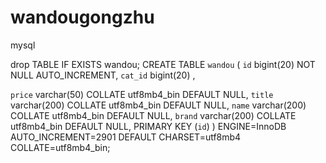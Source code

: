 # wandougongzhu
mysql

drop TABLE IF EXISTS wandou;
CREATE TABLE `wandou` (
  `id` bigint(20) NOT NULL AUTO_INCREMENT,
  `cat_id` bigint(20) ,

  `price` varchar(50) COLLATE utf8mb4_bin DEFAULT NULL,
  `title` varchar(200) COLLATE utf8mb4_bin DEFAULT NULL,
  `name` varchar(200) COLLATE utf8mb4_bin DEFAULT NULL,
  `brand` varchar(200) COLLATE utf8mb4_bin DEFAULT NULL,
  PRIMARY KEY (`id`)
) ENGINE=InnoDB AUTO_INCREMENT=2901 DEFAULT CHARSET=utf8mb4 COLLATE=utf8mb4_bin;
